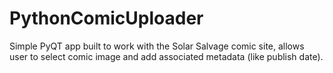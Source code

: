 # PythonComicUploader
Simple PyQT app built to work with the Solar Salvage comic site, allows user to select comic image and add associated metadata (like publish date).
